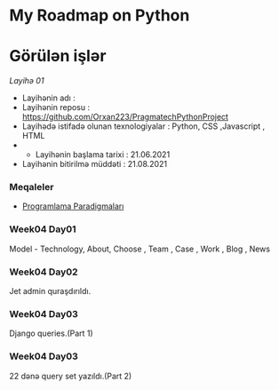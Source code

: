 # My Roadmap on Python

# Görülən işlər
*Layihə 01*
- Layihənin adı : 
- Layihənin reposu : https://github.com/Orxan223/PragmatechPythonProject
- Layihədə istifadə olunan texnologiyalar : Python,  CSS ,Javascript , HTML
- - Layihənin başlama tarixi : 21.06.2021
- Layihənin bitirilmə müddəti : 21.08.2021

### Meqaleler
- [Programlama Paradigmaları](https://or-xan-2018.medium.com/programlama-paradigmalar%C4%B1-9f9b90eb3f25)



### Week04 Day01
Model - Technology, About, Choose , Team , Case , Work , Blog , News

### Week04 Day02
Jet admin quraşdırıldı.

### Week04 Day03
Django queries.(Part 1)

### Week04 Day03
22 dənə query set yazıldı.(Part 2)

